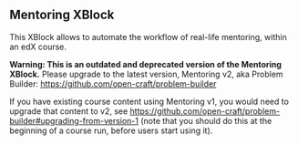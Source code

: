 Mentoring XBlock
----------------

This XBlock allows to automate the workflow of real-life mentoring,
within an edX course.

**Warning: This is an outdated and deprecated version of the Mentoring XBlock.** Please upgrade to the latest version, Mentoring v2, aka Problem Builder: https://github.com/open-craft/problem-builder
 
If you have existing course content using Mentoring v1, you would need to upgrade that content to v2, see https://github.com/open-craft/problem-builder#upgrading-from-version-1 (note that you should do this at the beginning of a course run, before users start using it).

